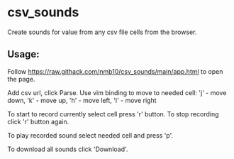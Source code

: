 # csv_sounds
Create sounds for value from any csv file cells from the browser.

## Usage:
Follow https://raw.githack.com/nmb10/csv_sounds/main/app.html to open the page.

Add csv url, click Parse.
Use vim binding to move to needed cell:
'j' - move down, 'k' - move up, 'h' - move left, 'l' - move right

To start to record currently select cell press 'r' button. To stop recording click 'r' button again.

To play recorded sound select needed cell and press 'p'.

To download all sounds click 'Download'.
